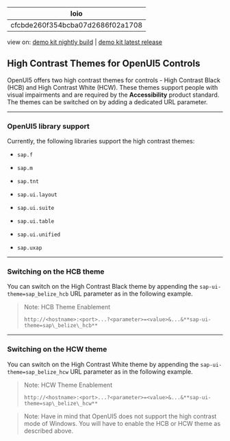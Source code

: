 <!-- loiocfcbde260f354bcba07d2686f02a1708 -->

| loio |
| -----|
| cfcbde260f354bcba07d2686f02a1708 |

<div id="loio">

view on: [demo kit nightly build](https://openui5nightly.hana.ondemand.com/#/topic/cfcbde260f354bcba07d2686f02a1708) | [demo kit latest release](https://openui5.hana.ondemand.com/#/topic/cfcbde260f354bcba07d2686f02a1708)</div>

## High Contrast Themes for OpenUI5 Controls

 OpenUI5 offers two high contrast themes for controls - High Contrast Black \(HCB\) and High Contrast White \(HCW\). These themes support people with visual impairments and are required by the **Accessibility** product standard. The themes can be switched on by adding a dedicated URL parameter.

***

### OpenUI5 library support

Currently, the following libraries support the high contrast themes:

-   `sap.f`

-   `sap.m`

-   `sap.tnt`

-   `sap.ui.layout`

-   `sap.ui.suite`

-   `sap.ui.table`

-   `sap.ui.unified`

-   `sap.uxap`


***

### Switching on the HCB theme

You can switch on the High Contrast Black theme by appending the `sap-ui-theme=sap_belize_hcb` URL parameter as in the following example.

> Note:
> HCB Theme Enablement
> 
> `http://<hostname>:<port>...?<parameter>=<value>&...&**sap-ui-theme=sap\_belize\_hcb**`
> 
> 

***

### Switching on the HCW theme

You can switch on the High Contrast White theme by appending the `sap-ui-theme=sap_belize_hcw` URL parameter as in the following example.

> Note:
> HCW Theme Enablement
> 
> `http://<hostname>:<port>...?<parameter>=<value>&...&**sap-ui-theme=sap\_belize\_hcw**`
> 
> 

> Note:
> Have in mind that OpenUI5 does not support the high contrast mode of Windows. You will have to enable the HCB or HCW theme as described above.
> 
> 

